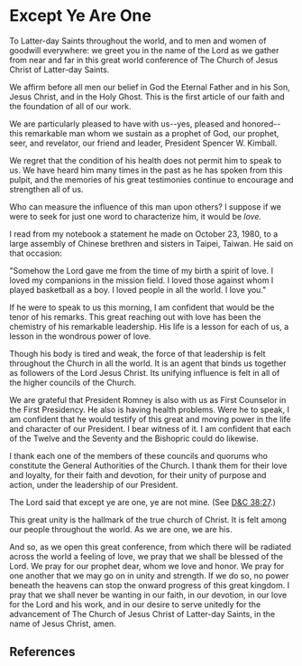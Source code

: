 # Except Ye Are One

To Latter-day Saints throughout the world, and to men and women of goodwill
everywhere: we greet you in the name of the Lord as we gather from near and
far in this great world conference of The Church of Jesus Christ of Latter-day
Saints.

We affirm before all men our belief in God the Eternal Father and in his Son,
Jesus Christ, and in the Holy Ghost. This is the first article of our faith
and the foundation of all of our work.

We are particularly pleased to have with us--yes, pleased and honored--this
remarkable man whom we sustain as a prophet of God, our prophet, seer, and
revelator, our friend and leader, President Spencer W. Kimball.

We regret that the condition of his health does not permit him to speak to us.
We have heard him many times in the past as he has spoken from this pulpit,
and the memories of his great testimonies continue to encourage and strengthen
all of us.

Who can measure the influence of this man upon others? I suppose if we were to
seek for just one word to characterize him, it would be _love._

I read from my notebook a statement he made on October 23, 1980, to a large
assembly of Chinese brethren and sisters in Taipei, Taiwan. He said on that
occasion:

"Somehow the Lord gave me from the time of my birth a spirit of love. I loved
my companions in the mission field. I loved those against whom I played
basketball as a boy. I loved people in all the world. I love you."

If he were to speak to us this morning, I am confident that would be the tenor
of his remarks. This great reaching out with love has been the chemistry of
his remarkable leadership. His life is a lesson for each of us, a lesson in
the wondrous power of love.

Though his body is tired and weak, the force of that leadership is felt
throughout the Church in all the world. It is an agent that binds us together
as followers of the Lord Jesus Christ. Its unifying influence is felt in all
of the higher councils of the Church.

We are grateful that President Romney is also with us as First Counselor in
the First Presidency. He also is having health problems. Were he to speak, I
am confident that he would testify of this great and moving power in the life
and character of our President. I bear witness of it. I am confident that each
of the Twelve and the Seventy and the Bishopric could do likewise.

I thank each one of the members of these councils and quorums who constitute
the General Authorities of the Church. I thank them for their love and
loyalty, for their faith and devotion, for their unity of purpose and action,
under the leadership of our President.

The Lord said that except ye are one, ye are not mine. (See [D&amp;C
38:27](/scriptures/dc-testament/dc/38.27?lang=eng#26).)

This great unity is the hallmark of the true church of Christ. It is felt
among our people throughout the world. As we are one, we are his.

And so, as we open this great conference, from which there will be radiated
across the world a feeling of love, we pray that we shall be blessed of the
Lord. We pray for our prophet dear, whom we love and honor. We pray for one
another that we may go on in unity and strength. If we do so, no power beneath
the heavens can stop the onward progress of this great kingdom. I pray that we
shall never be wanting in our faith, in our devotion, in our love for the Lord
and his work, and in our desire to serve unitedly for the advancement of The
Church of Jesus Christ of Latter-day Saints, in the name of Jesus Christ,
amen.

## References

